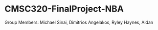 # CMSC320-FinalProject-NBA
Group Members:
  Michael Sinai,
  Dimitrios Angelakos,
  Ryley Haynes,
  Aidan
